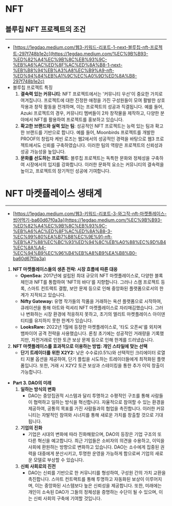 # NFT

## **블루칩 NFT 프로젝트의 조건**

---

- [https://1egdao.medium.com/웹3-키워드-리포트-1-next-블루칩-nft-프로젝트-297f748b1e2c](https://1egdao.medium.com/%EC%9B%B93-%ED%82%A4%EC%9B%8C%EB%93%9C-%EB%A6%AC%ED%8F%AC%ED%8A%B8-1-next-%EB%B8%94%EB%A3%A8%EC%B9%A9-nft-%ED%94%84%EB%A1%9C%EC%A0%9D%ED%8A%B8-297f748b1e2c)
- 블루칩 프로젝트 특징
    1. **결속력 있는 커뮤니티**: NFT 프로젝트에서는 '커뮤니티 우선'이 중요한 가치로 여겨집니다. 프로젝트에 대한 진정한 애정을 가진 구성원들이 모여 활발한 상호작용과 창작 활동을 전개하며, 이는 프로젝트의 성공과 직결됩니다. 예를 들어, Azuki 프로젝트의 경우, 커뮤니티 멤버들이 2차 창작물을 제작하고, 다양한 분야에서 NFT를 활용하여 프로젝트를 홍보하고 있습니다.
    2. **확고한 브랜드와 실력 있는 팀**: 성공적인 NFT 프로젝트는 능력 있는 팀과 확고한 브랜드를 기반으로 합니다. 예를 들어, Moonbirds 프로젝트를 개발한 PROOF의 창립자 케빈 로즈는 웹2에서의 성공적인 경력을 바탕으로 웹3 프로젝트에서도 신뢰를 구축하였습니다. 이러한 팀의 역량은 프로젝트의 신뢰성과 성공 가능성을 높입니다.
    3. **문화를 선도하는 프로젝트**: 블루칩 프로젝트는 독특한 문화와 정체성을 구축하여 시장에서의 입지를 강화합니다. 이러한 문화적 요소는 커뮤니티의 결속력을 높이고, 프로젝트의 장기적인 성공에 기여합니다.

# **NFT 마켓플레이스 생태계**

---

- [https://1egdao.medium.com/웹3-키워드-리포트-3-와그작-nft-마켓플레이스-씹어먹기-ba60d67f0a3a](https://1egdao.medium.com/%EC%9B%B93-%ED%82%A4%EC%9B%8C%EB%93%9C-%EB%A6%AC%ED%8F%AC%ED%8A%B8-3-%EC%99%80%EA%B7%B8%EC%9E%91-nft-%EB%A7%88%EC%BC%93%ED%94%8C%EB%A0%88%EC%9D%B4%EC%8A%A4-%EC%94%B9%EC%96%B4%EB%A8%B9%EA%B8%B0-ba60d67f0a3a)
1. **NFT 마켓플레이스들의 생존 전략: 시장 흐름에 따른 대응**
    - **OpenSea:** 2017년에 설립된 최대 규모의 NFT 마켓플레이스로, 다양한 블록체인과 NFT를 통합하여 'NFT의 바다'를 지향합니다. 그러나 스캠 프로젝트 등록, 스마트 컨트랙트 결함, 보안 문제 등으로 인해 중앙화된 플랫폼으로서의 한계가 지적되고 있습니다.
    - **Nifty Gateway:** 유명 작가들의 작품을 거래하는 옥션 플랫폼으로 시작하여, 큐레이션을 통해 아트와 럭셔리 NFT 마켓플레이스로 자리매김했습니다. 그러나 변화하는 시장 환경에 적응하지 못하고, 초기의 엘리트 마켓플레이스 아이덴티티를 유지하지 못한 한계가 있습니다.
    - **LooksRare:** 2022년 1월에 등장한 마켓플레이스로, '타도 오픈씨'를 외치며 뱀파이어 공격 전략을 사용했습니다. 론칭 초기에는 성공적인 거래량을 기록했지만, 자전거래로 인한 토큰 보상 문제 등으로 인해 한계를 드러냈습니다.
2. **NFT 마켓플레이스를 효과적으로 이용하는 방법: 개인 스타일에 맞는 선택**
    - **단기 트레이더를 위한 X2Y2:** 낮은 수수료(0.5%)와 선택적인 크리에이터 로열티 지불 옵션을 제공하여, 단기 플립을 시도하는 트레이더들에게 최적화된 플랫폼입니다. 또한, 거래 시 X2Y2 토큰 보상과 스테이킹을 통한 추가 이익 창출이 가능합니다.
- **Part 3. DAO의 미래**
    1. **일하는 방식의 변화**
        - DAO는 중앙집권적 시스템과 달리 투명하고 수평적인 구조를 통해 사람들이 협력하고 일하는 방식을 혁신합니다. 자율적으로 참여할 수 있는 환경을 제공하여, 공통의 목표를 가진 사람들과의 협업을 촉진합니다. 이러한 커뮤니티는 자발적인 참여와 시너지를 통해 새로운 가치를 창출할 것으로 기대됩니다.
    2. **기업의 진화**
        - 기업은 시대의 변화에 따라 진화해왔으며, DAO의 등장은 기업 구조의 또 다른 혁신을 예고합니다. 최근 기업들은 소비자의 의견을 수용하고, 이익을 사회에 환원하는 방향으로 변화하고 있습니다. DAO는 소수에게 집중된 권력을 대중에게 분산시키고, 투명한 운영을 가능하게 함으로써 기업의 새로운 모델로 부상할 수 있습니다.
    3. **신뢰 사회로의 진전**
        - DAO는 신뢰를 기반으로 한 커뮤니티를 형성하여, 구성원 간의 가치 교환을 촉진합니다. 스마트 컨트랙트를 통해 투명하고 자동화된 보상이 이루어지며, 이는 중앙화된 시스템보다 높은 신뢰성을 제공합니다. 또한, 미래에는 개인이 소속된 DAO가 그들의 정체성을 증명하는 수단이 될 수 있으며, 이는 신뢰 사회의 구축에 기여할 것입니다.